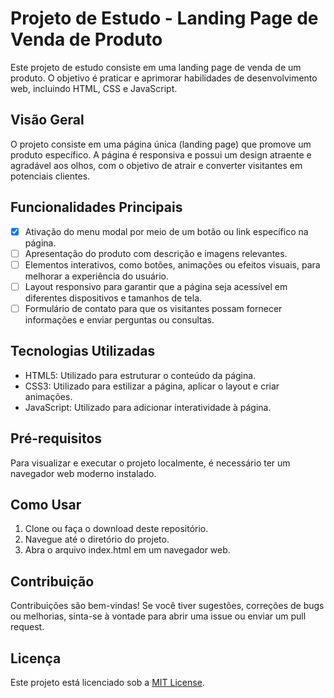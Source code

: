 # Projeto de Estudo - Landing Page de Venda de Produto

Este projeto de estudo consiste em uma landing page de venda de um produto. O objetivo é praticar e aprimorar habilidades de desenvolvimento web, incluindo HTML, CSS e JavaScript.

## Visão Geral

O projeto consiste em uma página única (landing page) que promove um produto específico. A página é responsiva e possui um design atraente e agradável aos olhos, com o objetivo de atrair e converter visitantes em potenciais clientes.

## Funcionalidades Principais

- [x] Ativação do menu modal por meio de um botão ou link específico na página.
- [ ] Apresentação do produto com descrição e imagens relevantes.
- [ ] Elementos interativos, como botões, animações ou efeitos visuais, para melhorar a experiência do usuário.
- [ ] Layout responsivo para garantir que a página seja acessível em diferentes dispositivos e tamanhos de tela.
- [ ] Formulário de contato para que os visitantes possam fornecer informações e enviar perguntas ou consultas.

## Tecnologias Utilizadas

- HTML5: Utilizado para estruturar o conteúdo da página.
- CSS3: Utilizado para estilizar a página, aplicar o layout e criar animações.
- JavaScript: Utilizado para adicionar interatividade à página.

## Pré-requisitos

Para visualizar e executar o projeto localmente, é necessário ter um navegador web moderno instalado.

## Como Usar

1. Clone ou faça o download deste repositório.
2. Navegue até o diretório do projeto.
3. Abra o arquivo index.html em um navegador web.

## Contribuição

Contribuições são bem-vindas! Se você tiver sugestões, correções de bugs ou melhorias, sinta-se à vontade para abrir uma issue ou enviar um pull request.

## Licença

Este projeto está licenciado sob a [MIT License](https://opensource.org/licenses/MIT).

